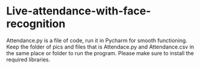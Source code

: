 # Live-attendance-with-face-recognition
Attendance.py is a file of code, run it in Pycharm for smooth functioning. 
Keep the folder of pics and files that is Attendace.py and Attendance.csv in the same place or folder to run the program.
Please make sure to install the required libraries.
